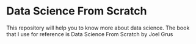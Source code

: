 # Data Science From Scratch

This repository will help you to know more about data science. The book that I use for reference is Data Science From Scratch by Joel Grus
